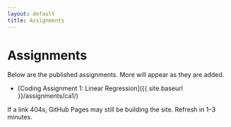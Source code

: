 ```yaml
---
layout: default
title: Assignments
---
```


# Assignments

Below are the published assignments. More will appear as they are added.

- [Coding Assignment 1: Linear Regression]({{ site.baseurl }}/assignments/ca1/)

If a link 404s, GitHub Pages may still be building the site. Refresh in 1–3 minutes.
